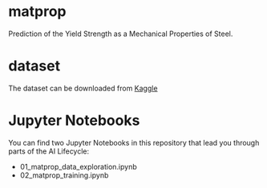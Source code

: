 # matprop
Prediction of the Yield Strength as a Mechanical Properties of Steel.

# dataset
The dataset can be downloaded from [Kaggle](https://www.kaggle.com/datasets/fuarresvij/steel-test-data)

# Jupyter Notebooks
You can find two Jupyter Notebooks in this repository that lead you through parts of the AI Lifecycle:
+ 01_matprop_data_exploration.ipynb
+ 02_matprop_training.ipynb
